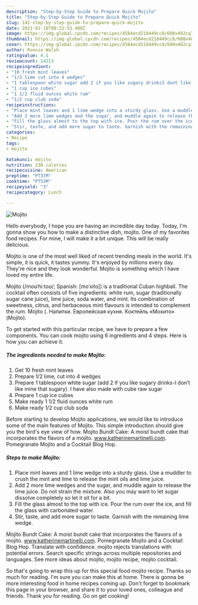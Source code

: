 ```yaml
---
description: "Step-by-Step Guide to Prepare Quick Mojito"
title: "Step-by-Step Guide to Prepare Quick Mojito"
slug: 142-step-by-step-guide-to-prepare-quick-mojito
date: 2021-01-18T00:22:53.408Z
image: https://img-global.cpcdn.com/recipes/4584ecd218449cc8/680x482cq70/mojito-recipe-main-photo.jpg
thumbnail: https://img-global.cpcdn.com/recipes/4584ecd218449cc8/680x482cq70/mojito-recipe-main-photo.jpg
cover: https://img-global.cpcdn.com/recipes/4584ecd218449cc8/680x482cq70/mojito-recipe-main-photo.jpg
author: Ronnie Walsh
ratingvalue: 4.1
reviewcount: 14213
recipeingredient:
- "10 fresh mint leaves"
- "1/2 lime cut into 4 wedges"
- "1 tablespoon white sugar add 2 if you like sugary drinksI dont like mine that sugary I have also made with cube raw sugar"
- "1 cup ice cubes"
- "1 1/2 fluid ounces white rum"
- "1/2 cup club soda"
recipeinstructions:
- "Place mint leaves and 1 lime wedge into a sturdy glass. Use a muddler to crush the mint and lime to release the mint oils and lime juice."
- "Add 2 more lime wedges and the sugar, and muddle again to release the lime juice. Do not strain the mixture. Also you may want to let sugar dissolve completely so let it sit for a bit."
- "Fill the glass almost to the top with ice. Pour the rum over the ice, and fill the glass with carbonated water."
- "Stir, taste, and add more sugar to taste. Garnish with the remaining lime wedge."
categories:
- Recipe
tags:
- mojito

katakunci: mojito 
nutrition: 238 calories
recipecuisine: American
preptime: "PT37M"
cooktime: "PT53M"
recipeyield: "3"
recipecategory: Lunch

---
```



![Mojito](https://img-global.cpcdn.com/recipes/4584ecd218449cc8/680x482cq70/mojito-recipe-main-photo.jpg)

Hello everybody, I hope you are having an incredible day today. Today, I'm gonna show you how to make a distinctive dish, mojito. One of my favorites food recipes. For mine, I will make it a bit unique. This will be really delicious.

Mojito is one of the most well liked of recent trending meals in the world. It's simple, it is quick, it tastes yummy. It's enjoyed by millions every day. They're nice and they look wonderful. Mojito is something which I have loved my entire life.

Mojito (/moʊˈhiːtoʊ/; Spanish: [moˈxito]) is a traditional Cuban highball. The cocktail often consists of five ingredients: white rum, sugar (traditionally sugar cane juice), lime juice, soda water, and mint. Its combination of sweetness, citrus, and herbaceous mint flavours is intended to complement the rum. Mojito (. Напитки. Европейская кухня. Коктейль «Мохито» (Mojito).


To get started with this particular recipe, we have to prepare a few components. You can cook mojito using 6 ingredients and 4 steps. Here is how you can achieve it.

<!--inarticleads1-->

##### The ingredients needed to make Mojito:

1. Get 10 fresh mint leaves
1. Prepare 1/2 lime, cut into 4 wedges
1. Prepare 1 tablespoon white sugar (add 2 if you like sugary drinks-I don’t like mine that sugary). I have also made with cube raw sugar
1. Prepare 1 cup ice cubes
1. Make ready 1 1/2 fluid ounces white rum
1. Make ready 1/2 cup club soda


Before starting to develop Mojito applications, we would like to introduce some of the main features of Mojito. This simple introduction should give you the bird&#39;s eye view of how. Mojito Bundt Cake: A moist bundt cake that incorporates the flavors of a mojito. www.katherinemartinelli.com. Pomegranate Mojito and a Cocktail Blog Hop. 

<!--inarticleads2-->

##### Steps to make Mojito:

1. Place mint leaves and 1 lime wedge into a sturdy glass. Use a muddler to crush the mint and lime to release the mint oils and lime juice.
1. Add 2 more lime wedges and the sugar, and muddle again to release the lime juice. Do not strain the mixture. Also you may want to let sugar dissolve completely so let it sit for a bit.
1. Fill the glass almost to the top with ice. Pour the rum over the ice, and fill the glass with carbonated water.
1. Stir, taste, and add more sugar to taste. Garnish with the remaining lime wedge.


Mojito Bundt Cake: A moist bundt cake that incorporates the flavors of a mojito. www.katherinemartinelli.com. Pomegranate Mojito and a Cocktail Blog Hop. Translate with confidence. mojito rejects translations with potential errors. Search specific strings across multiple repositories and languages. See more ideas about mojito, mojito recipe, mojito cocktail. 

So that's going to wrap this up for this special food mojito recipe. Thanks so much for reading. I'm sure you can make this at home. There is gonna be more interesting food in home recipes coming up. Don't forget to bookmark this page in your browser, and share it to your loved ones, colleague and friends. Thank you for reading. Go on get cooking!
